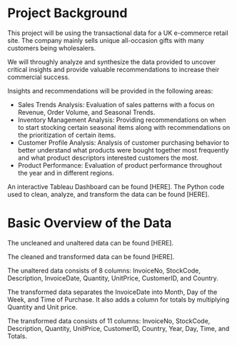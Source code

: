 # Project Background
This project will be using the transactional data for a UK e-commerce retail site. The company mainly sells unique all-occasion gifts with many customers being wholesalers.

We will throughly analyze and synthesize the data provided to uncover critical insights and provide valuable recommendations to increase their commercial success.

Insights and recommendations will be provided in the following areas: 
* Sales Trends Analysis: Evaluation of sales patterns with a focus on Revenue, Order Volume, and Seasonal Trends.
* Inventory Management Analysis: Providing recommendations on when to start stocking certain seasonal items along with recommendations on the prioritization of certain items.
* Customer Profile Analysis: Analysis of customer purchasing behavior to better understand what products were bought together most frequently and what product descriptors interested customers the most.
* Product Performance: Evaluation of product performance throughout the year and in different regions.

An interactive Tableau Dashboard can be found [HERE].
The Python code used to clean, analyze, and transform the data can be found [HERE].

# Basic Overview of the Data
The uncleaned and unaltered data can be found [HERE].

The cleaned and transformed data can be found [HERE].

The unaltered data consists of 8 columns: InvoiceNo, StockCode, Description, InvoiceDate, Quantity, UnitPrice, CustomerID, and Country.

The transformed data separates the InvoiceDate into Month, Day of the Week, and Time of Purchase. It also adds a column for totals by multiplying Quantity and Unit price.

The transformed data consists of 11 columns: InvoiceNo, StockCode, Description, Quantity, UnitPrice, CustomerID, Country, Year, Day, Time, and Totals. 

